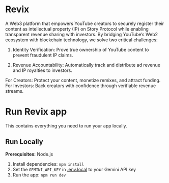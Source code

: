 # Revix
A Web3 platform that empowers YouTube creators to securely register their content as intellectual property (IP) on Story Protocol while enabling transparent revenue sharing with investors. By bridging YouTube’s Web2 ecosystem with blockchain technology, we solve two critical challenges:

1. Identity Verification: Prove true ownership of YouTube content to prevent fraudulent IP claims.

2. Revenue Accountability: Automatically track and distribute ad revenue and IP royalties to investors.

For Creators: Protect your content, monetize remixes, and attract funding.
For Investors: Back creators with confidence through verifiable revenue streams.


# Run Revix app

This contains everything you need to run your app locally.

## Run Locally

**Prerequisites:**  Node.js


1. Install dependencies:
   `npm install`
2. Set the `GEMINI_API_KEY` in [.env.local](.env.local) to your Gemini API key
3. Run the app:
   `npm run dev`

